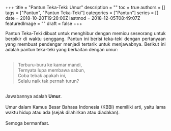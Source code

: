 +++
title = "Pantun Teka-Teki: Umur"
description = ""
toc = true
authors = []
tags = ["Pantun", "Pantun Teka-Teki"]
categories = ["Pantun"]
series = []
date = 2018-10-20T19:26:00Z
lastmod = 2018-12-05T08:49:07Z
featuredImage = ""
draft = false
+++

<div style="text-align: justify;">Pantun Teka-Teki dibuat untuk menghibur dengan memicu seseorang untuk berpikir di waktu senggang. Pantun ini berisi teka-teki dengan pertanyaan yang membuat pendengar menjadi tertarik untuk menjawabnya. Berikut ini adalah pantun teka-teki yang berkaitan dengan umur:<br /><br />
<blockquote class="tr_bq">Terburu-buru ke kamar mandi,<br />Ternyata lupa membawa sabun,<br />Coba tebak apakah ini,<br />Selalu naik tak pernah turun?</blockquote><br />
Jawabannya adalah <b>Umur</b>.<br /><br />Umur dalam Kamus Besar Bahasa Indonesia (KBBI) memiliki arti, yaitu lama waktu hidup atau ada (sejak dilahirkan atau diadakan).<br /><br />
Semoga bermanfaat.</div>
